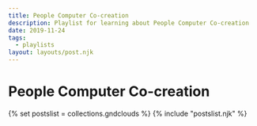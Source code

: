 ```yaml
---
title: People Computer Co-creation
description: Playlist for learning about People Computer Co-creation
date: 2019-11-24
tags:
  - playlists
layout: layouts/post.njk
---
```


# People Computer Co-creation

{% set postslist = collections.gndclouds %}
{% include "postslist.njk" %}
